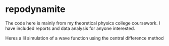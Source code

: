 # repodynamite
The code here is mainly from my theoretical physics college coursework. I have included reports and data analysis for anyone interested.


Heres a lil simulation of a wave function using the central difference method
